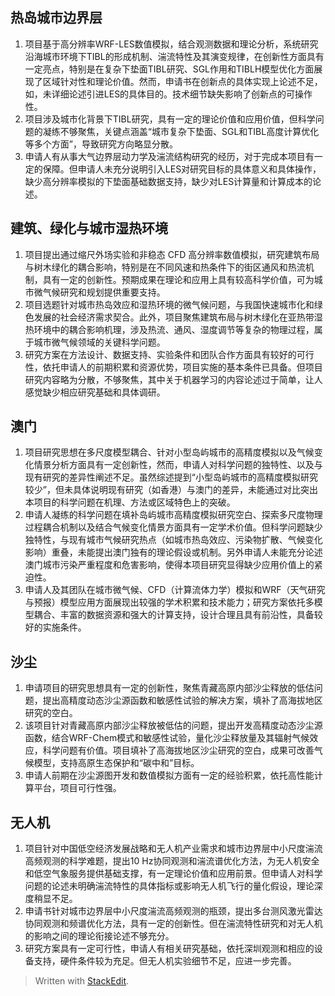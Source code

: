 ## 热岛城市边界层
1. 项目基于高分辨率WRF-LES数值模拟，结合观测数据和理论分析，系统研究沿海城市环境下TIBL的形成机制、湍流特性及其演变规律，在创新性方面具有一定亮点，特别是在复杂下垫面TIBL研究、SGL作用和TIBLH模型优化方面展现了区域针对性和理论价值。然而，申请书在创新点的具体实现上论述不足，如，未详细论述引进LES的具体目的。技术细节缺失影响了创新点的可操作性。
2. 项目涉及城市化背景下TIBL研究，具有一定的理论价值和应用价值，但科学问题的凝练不够聚焦，关键点涵盖“城市复杂下垫面、SGL和TIBL高度计算优化等多个方面”，导致研究方向略显分散。
3. 申请人有从事大气边界层动力学及湍流结构研究的经历，对于完成本项目有一定的保障。但申请人未充分说明引入LES对研究目标的具体意义和具体操作，缺少高分辨率模拟的下垫面基础数据支持，缺少对LES计算量和计算成本的论述。
## 建筑、绿化与城市湿热环境
1. 项目提出通过缩尺外场实验和非稳态 CFD 高分辨率数值模拟，研究建筑布局与树木绿化的耦合影响，特别是在不同风速和热条件下的街区通风和热流机制，具有一定的创新性。预期成果在理论和应用上具有较高科学价值，可为城市微气候研究和规划提供重要支持。
2. 项目选题针对城市热岛效应和湿热环境的微气候问题，与我国快速城市化和绿色发展的社会经济需求契合。此外，项目聚焦建筑布局与树木绿化在亚热带湿热环境中的耦合影响机理，涉及热流、通风、湿度调节等复杂的物理过程，属于城市微气候领域的关键科学问题。
3. 研究方案在方法设计、数据支持、实验条件和团队合作方面具有较好的可行性，依托申请人的前期积累和资源优势，项目实施的基本条件已具备。但项目研究内容略为分散，不够聚焦，其中关于机器学习的内容论述过于简单，让人感觉缺少相应研究基础和具体调研。

## 澳门
1. 项目研究思想在多尺度模型耦合、针对小型岛屿城市的高精度模拟以及气候变化情景分析方面具有一定创新性，然而，申请人对科学问题的独特性、以及与现有研究的差异性阐述不足。虽然综述提到“小型岛屿城市的高精度模拟研究较少”，但未具体说明现有研究（如香港）与澳门的差异，未能通过对比突出本项目的科学问题在机理、方法或区域特色上的突破。
2. 申请人凝练的科学问题在填补岛屿城市高精度模拟研究空白、探索多尺度物理过程耦合机制以及结合气候变化情景方面具有一定学术价值。但科学问题缺少独特性，与现有城市气候研究热点（如城市热岛效应、污染物扩散、气候变化影响）重叠，未能提出澳门独有的理论假设或机制。另外申请人未能充分论述澳门城市污染严重程度和危害影响，使得本项目研究显得缺少应用价值上的紧迫性。
3. 申请人及其团队在城市微气候、CFD（计算流体力学）模拟和WRF（天气研究与预报）模型应用方面展现出较强的学术积累和技术能力；研究方案依托多模型耦合、丰富的数据资源和强大的计算支持，设计合理且具有前沿性，具备较好的实施条件。
## 沙尘
1. 申请项目的研究思想具有一定的创新性，聚焦青藏高原内部沙尘释放的低估问题，提出高精度动态沙尘源函数和敏感性试验的解决方案，填补了高海拔地区研究的空白。
2. 该项目针对青藏高原内部沙尘释放被低估的问题，提出开发高精度动态沙尘源函数，结合WRF-Chem模式和敏感性试验，量化沙尘释放量及其辐射气候效应，科学问题有价值。项目填补了高海拔地区沙尘研究的空白，成果可改善气候模型，支持高原生态保护和“碳中和”目标。
3. 申请人前期在沙尘源图开发和数值模拟方面有一定的经验积累，依托高性能计算平台，项目可行性强。

## 无人机
1. 项目针对中国低空经济发展战略和无人机产业需求和城市边界层中小尺度湍流高频观测的科学难题，提出10 Hz协同观测和湍流谱优化方法，为无人机安全和低空气象服务提供基础支撑，有一定理论价值和应用前景。但申请人对科学问题的论述未明确湍流特性的具体指标或影响无人机飞行的量化假设，理论深度稍显不足。
2. 申请书针对城市边界层中小尺度湍流高频观测的瓶颈，提出多台测风激光雷达协同观测和频谱优化方法，具有一定的创新性。但在湍流特性研究和对无人机的影响之间的理论衔接论述不够充分。
3. 研究方案具有一定可行性，申请人有相关研究基础，依托深圳观测和相应的设备支持，硬件条件较为充足。但无人机实验细节不足，应进一步完善。

> Written with [StackEdit](https://stackedit.io/).
<!--stackedit_data:
eyJoaXN0b3J5IjpbMTQzNDI3ODAwMCwtNjQyNTExNjkwLC0xOT
Q2MjMzMjA1LDc4NDc5NTIwMCwtNDg1ODEzMDUzLDIwMDk5ODA1
MzgsMTQ0Mjk4NTUxMCwxNTUwMzA4NDExLC0xMjg4NzI2MzI5LD
E4ODEzOTM0ODAsLTE4Mzc4ODIxNzMsLTYwOTIyMDMzNCwtNzg3
NDQzMjUxLC0xMTM4NDMyMjc4LDI5NjU0NDUwNCwxMTA1Nzc4NT
Y3LDQ2MTAwNzI1Myw4NzY1MTg1ODQsLTU4MTM0NjU1NV19
-->